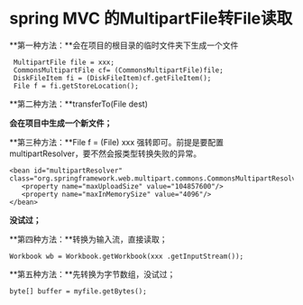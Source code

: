 # spring MVC 的MultipartFile转File读取

**第一种方法：**会在项目的根目录的临时文件夹下生成一个文件

```
 MultipartFile file = xxx;
 CommonsMultipartFile cf= (CommonsMultipartFile)file;    
 DiskFileItem fi = (DiskFileItem)cf.getFileItem();
 File f = fi.getStoreLocation();
```



**第二种方法：**transferTo(File dest)

**会在项目中生成一个新文件；**

 

**第三种方法：**File f = (File) xxx  强转即可。前提是要配置multipartResolver，要不然会报类型转换失败的异常。

```
<bean id="multipartResolver" class="org.springframework.web.multipart.commons.CommonsMultipartResolver">
   <property name="maxUploadSize" value="104857600"/>
   <property name="maxInMemorySize" value="4096"/>
</bean>
```

**没试过；**

 

**第四种方法：**转换为输入流，直接读取；

```
Workbook wb = Workbook.getWorkbook(xxx .getInputStream());
```



**第五种方法：**先转换为字节数组，没试过；

```
byte[] buffer = myfile.getBytes();
```



 